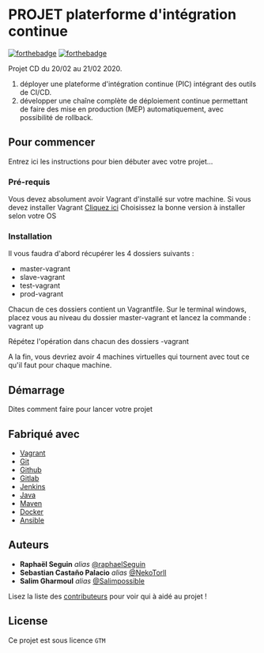 # PROJET platerforme d'intégration continue

[![forthebadge](http://forthebadge.com/images/badges/built-with-love.svg)](http://forthebadge.com)  [![forthebadge](http://forthebadge.com/images/badges/powered-by-electricity.svg)](http://forthebadge.com)

Projet CD du 20/02 au 21/02 2020. 
1. déployer une plateforme d'intégration continue (PIC) intégrant des outils de CI/CD.
2. développer une chaîne complète de déploiement continue permettant de faire des mise en production (MEP) automatiquement, avec possibilité de rollback.


## Pour commencer

Entrez ici les instructions pour bien débuter avec votre projet...

### Pré-requis

Vous devez absolument avoir Vagrant d'installé sur votre machine.
Si vous devez installer Vagrant [Cliquez ici](https://www.vagrantup.com/downloads.html)
Choisissez la bonne version à installer selon votre OS

### Installation

Il vous faudra d'abord récupérer les 4 dossiers suivants : 
- master-vagrant
- slave-vagrant
- test-vagrant
- prod-vagrant

Chacun de ces dossiers contient un Vagrantfile.
Sur le terminal windows, placez vous au niveau du dossier master-vagrant et lancez la commande :
vagrant up

Répétez l'opération dans chacun des dossiers -vagrant 

A la fin, vous devriez avoir 4 machines virtuelles qui tournent avec tout ce qu'il faut pour chaque machine.

## Démarrage

Dites comment faire pour lancer votre projet

## Fabriqué avec

* [Vagrant](https://www.vagrantup.com/)
* [Git](https://git-scm.com/)
* [Github](https://github.com/)
* [Gitlab](https://about.gitlab.com/)
* [Jenkins](https://jenkins.io/)
* [Java](https://www.oracle.com/java/technologies/javase-jdk8-downloads.html)
* [Maven](https://maven.apache.org/)
* [Docker](https://www.docker.com/)
* [Ansible](https://www.ansible.com/)


## Auteurs

* **Raphaël Seguin** _alias_ [@raphaelSeguin](https://github.com/raphaelSeguin)
* **Sebastian Castaño Palacio** _alias_ [@NekoTorll](https://github.com/NekoTorll)
* **Salim Gharmoul** _alias_ [@Salimpossible](https://github.com/Salimpossible)

Lisez la liste des [contributeurs](https://github.com/raphaelSeguin/pic_tp/graphs/contributors) pour voir qui à aidé au projet !


## License

Ce projet est sous licence `` GTM ``


